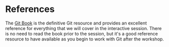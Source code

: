 # References

The [Git Book](https://git-scm.com/book/en/v2) is the definitive Git resource
and provides an excellent reference for everything that we will cover in the
interactive session. There is no need to read the book prior to the session,
but it's a good reference resource to have available as you begin to work with
Git after the workshop.
